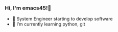 ### Hi, I'm emacs45!👋

<!--
**emacs45/emacs45** is a ✨ _special_ ✨ repository because its `README.md` (this file) appears on your GitHub profile.

Here are some ideas to get you started:

-->

- 🔭 System Engineer starting to develop software
- 🌱 I’m currently learning python, git

